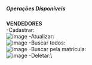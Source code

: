 
##### Operações Disponíveis

**VENDEDORES**\
-Cadastrar:\
![image](https://user-images.githubusercontent.com/30416274/112385508-76d8bf80-8cce-11eb-8056-047eea4d5646.png)
-Atualizar:\
![image](https://user-images.githubusercontent.com/30416274/112385560-86580880-8cce-11eb-9025-087bd73162e5.png)
-Buscar todos:\
![image](https://user-images.githubusercontent.com/30416274/112385651-a38cd700-8cce-11eb-93c7-c33a414b2dbe.png)
-Buscar pela matrícula:\
![image](https://user-images.githubusercontent.com/30416274/112385709-b0a9c600-8cce-11eb-86b9-9a815ce047f1.png)
-Deletar:\
